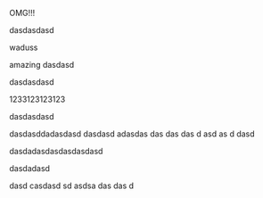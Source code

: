 OMG!!!

dasdasdasd  

waduss

amazing dasdasd

dasdasdasd

1233123123123

dasdasdasd

dasdasddadasdasd
dasdasd
adasdas das das das d asd as d dasd

dasdadasdasdasdasdasd

dasdadasd

dasd
casdasd
sd
asdsa
das
das
d

